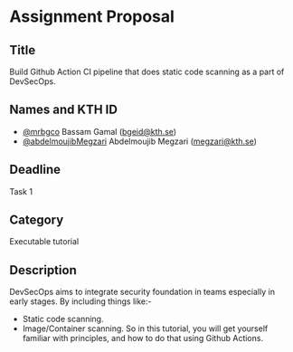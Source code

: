 # Assignment Proposal

## Title

Build Github Action CI pipeline that does static code scanning as a part of DevSecOps.

## Names and KTH ID
  - [@mrbgco](https://github.com/mrbgco) Bassam Gamal (bgeid@kth.se)
  - [@abdelmoujibMegzari](https://github.com/abdelmoujibMegzari) Abdelmoujib Megzari (megzari@kth.se)

## Deadline

Task 1

## Category

Executable tutorial 

## Description

DevSecOps aims to integrate security foundation in teams especially in early stages. By including things like:-
- Static code scanning. 
- Image/Container scanning.
So in this tutorial, you will get yourself familiar with principles, and how to do that using Github Actions.
